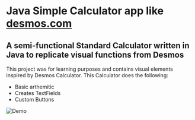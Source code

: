 # Java Simple Calculator app like [desmos.com](https://www.desmos.com/scientific)


## A semi-functional Standard Calculator written in Java to replicate visual functions from Desmos


This project was for learning purposes and contains visual elements inspired by Desmos Calculator.
This Calculator does the following:


* Basic arthemitic
* Creates TextFields
* Custom Buttons


![Demo]()
